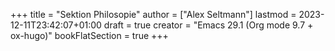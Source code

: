+++
title = "Sektion Philosopie"
author = ["Alex Seltmann"]
lastmod = 2023-12-11T23:42:07+01:00
draft = true
creator = "Emacs 29.1 (Org mode 9.7 + ox-hugo)"
bookFlatSection = true
+++
